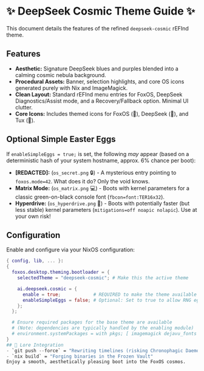 # ✨ DeepSeek Cosmic Theme Guide ✨

This document details the features of the refined `deepseek-cosmic` rEFInd theme.

## Features

*   **Aesthetic:** Signature DeepSeek blues and purples blended into a calming cosmic nebula background.
*   **Procedural Assets:** Banner, selection highlights, and core OS icons generated purely with Nix and ImageMagick.
*   **Clean Layout:** Standard rEFInd menu entries for FoxOS, DeepSeek Diagnostics/Assist mode, and a Recovery/Fallback option. Minimal UI clutter.
*   **Core Icons:** Includes themed icons for FoxOS (🦊), DeepSeek (🤖), and Tux (🐧).

## Optional Simple Easter Eggs

If `enableSimpleEggs = true;` is set, the following *may* appear (based on a deterministic hash of your system hostname, approx. 6% chance per boot):

*   **[REDACTED]:** (`os_secret.png` 🔒) - A mysterious entry pointing to `foxos.mode=42`. What does it do? Only the void knows.
*   **Matrix Mode:** (`os_matrix.png` 💻) - Boots with kernel parameters for a classic green-on-black console font (`fbcon=font:TER16x32`).
*   **Hyperdrive:** (`os_hyperdrive.png` 🚀) - Boots with potentially faster (but less stable) kernel parameters (`mitigations=off noapic nolapic`). Use at your own risk!

## Configuration

Enable and configure via your NixOS configuration:

```nix
{ config, lib, ... }:
{
  foxos.desktop.theming.bootloader = {
    selectedTheme = "deepseek-cosmic"; # Make this the active theme

    ai.deepseek.cosmic = {
      enable = true;            # REQUIRED to make the theme available
      enableSimpleEggs = false; # Optional: Set to true to allow RNG eggs
    };
  };

  # Ensure required packages for the base theme are available
  # (Note: dependencies are typically handled by the enabling module)
  # environment.systemPackages = with pkgs; [ imagemagick dejavu_fonts noto-fonts-emoji ];
}
## 🌌 Lore Integration  
- `git push --force` = "Rewriting timelines (risking Chronophagic Daemons)"  
- `nix build` = "Forging binaries in the Frozen Vault"  
Enjoy a smooth, aesthetically pleasing boot into the FoxOS cosmos.
